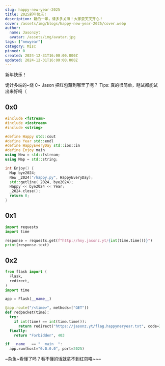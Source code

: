```yaml
---
slug: happy-new-year-2025
title: 2025新年快乐！
description: 新的一年，请多多关照！大家要天天开心！
cover: /assets/img/blogs/happy-new-year-2025/cover.webp
author:
  name: Jasonzyt
  avatar: /assets/img/avatar.jpg
tags: ["newyear"]
category: Misc
pinned: 0
created: 2024-12-31T16:00:00.000Z
updated: 2024-12-31T16:00:00.000Z
---
```


新年快乐！

诡计多端的~烧 0~ Jason 把红包藏到哪里了呢？
Tips: 真的很简单，瞎试都能试出来好吗（

## 0x0

```cpp {1-2,6,8-9,12,15-17,19}
#include <fstream>
#include <iostream>
#include <string>

#define Happy std::cout
#define Year std::endl
#define HappyEveryDay std::ios::in
#define Enjoy main
using New = std::fstream;
using Map = std::string;

int Enjoy() {
  Map bye2024;
  New _2024("/happy.py", HappyEveryDay);
  std::getline(_2024, bye2024);
  Happy << bye2024 << Year;
  _2024.close();
  return 0;
}
```

## 0x1

```python [happy.py]
import requests
import time

response = requests.get(f"http://hny.jasonz.yt/{int(time.time())}")
print(response.text)
```

## 0x2

```python
from flask import (
  Flask,
  redirect,
)
import time

app = Flask(__name__)

@app.route("/<time>", methods=["GET"])
def redpacket(time):
  try:
    if int(time) == int(time.time()):
      return redirect("https://jasonz.yt/flag.happyneryear.txt", code=302)
  finally:
    return "Forbidden", 403

if __name__ == "__main__":
  app.run(host="0.0.0.0", port=2025)
```

~杂鱼~看懂了吗？看不懂的话就拿不到红包咯~~~
